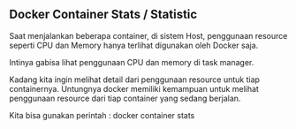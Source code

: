 ## Docker Container Stats / Statistic
Saat menjalankan beberapa container, di sistem Host, penggunaan resource seperti CPU dan Memory hanya terlihat digunakan oleh Docker saja.

Intinya gabisa lihat penggunaan CPU dan memory di task manager.

Kadang kita ingin melihat detail dari penggunaan resource untuk tiap containernya.
Untungnya docker memiliki kemampuan untuk melihat penggunaan resource dari tiap container yang sedang berjalan.

Kita bisa gunakan perintah :
docker container stats